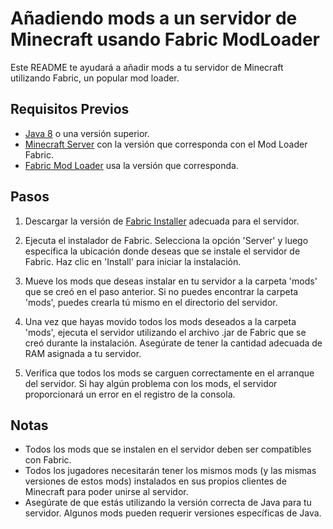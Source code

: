 # Añadiendo mods a un servidor de Minecraft usando Fabric ModLoader

Este README te ayudará a añadir mods a tu servidor de Minecraft utilizando Fabric, un popular mod loader.

## Requisitos Previos

- [Java 8](https://www.oracle.com/java/technologies/javase-jdk8-downloads.html) o una versión superior.
- [Minecraft Server](https://www.minecraft.net/es-es/download/server) con la versión que corresponda con el Mod Loader Fabric.
- [Fabric Mod Loader](https://fabricmc.net/use/) usa la versión que corresponda.

## Pasos

1. Descargar la versión de [Fabric Installer](https://fabricmc.net/use/) adecuada para el servidor.

2. Ejecuta el instalador de Fabric. Selecciona la opción 'Server' y luego especifica la ubicación donde deseas que se instale el servidor de Fabric. Haz clic en 'Install' para iniciar la instalación.

3. Mueve los mods que deseas instalar en tu servidor a la carpeta 'mods' que se creó en el paso anterior. Si no puedes encontrar la carpeta 'mods', puedes crearla tú mismo en el directorio del servidor.

4. Una vez que hayas movido todos los mods deseados a la carpeta 'mods', ejecuta el servidor utilizando el archivo .jar de Fabric que se creó durante la instalación. Asegúrate de tener la cantidad adecuada de RAM asignada a tu servidor.

5. Verifica que todos los mods se carguen correctamente en el arranque del servidor. Si hay algún problema con los mods, el servidor proporcionará un error en el registro de la consola.

## Notas

- Todos los mods que se instalen en el servidor deben ser compatibles con Fabric.
- Todos los jugadores necesitarán tener los mismos mods (y las mismas versiones de estos mods) instalados en sus propios clientes de Minecraft para poder unirse al servidor.
- Asegúrate de que estás utilizando la versión correcta de Java para tu servidor. Algunos mods pueden requerir versiones específicas de Java.

